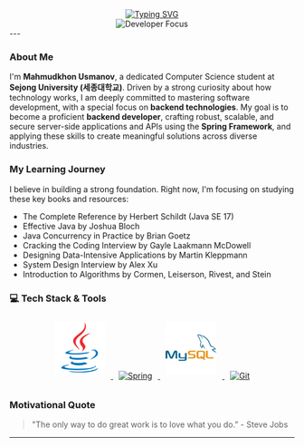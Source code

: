 <div align="center">
  <a href="https://github.com/UsmanovMahmudkhan">
    <img src="https://readme-typing-svg.demolab.com?font=Fira+Code&pause=1000&random=false&width=435&separator=%3C&lines=Welcome+to+Mahmudkhon%27s+GitHub+Profile%3CSystem.out.println(%22Hello+World%22);" alt="Typing SVG" />
  </a>
</div>

<div align="center">
  <img src="https://media.giphy.com/media/xUPGcsP46KhmfF1b6w/giphy.gif" alt="Developer Focus" height="240px" />
</div>
---

###  About Me

I'm **Mahmudkhon Usmanov**, a dedicated Computer Science student at **Sejong University (세종대학교)**. Driven by a strong curiosity about how technology works, I am deeply committed to mastering software development, with a special focus on **backend technologies**. My goal is to become a proficient **backend developer**, crafting robust, scalable, and secure server-side applications and APIs using the **Spring Framework**, and applying these skills to create meaningful solutions across diverse industries.

###  My Learning Journey

I believe in building a strong foundation. Right now, I'm focusing on studying these key books and resources:

* The Complete Reference by Herbert Schildt (Java SE 17)
* Effective Java by Joshua Bloch
* Java Concurrency in Practice by Brian Goetz
* Cracking the Coding Interview by Gayle Laakmann McDowell
* Designing Data-Intensive Applications by Martin Kleppmann
* System Design Interview by Alex Xu
* Introduction to Algorithms by Cormen, Leiserson, Rivest, and Stein

### 💻 Tech Stack & Tools

<div align="center">
    <a href="https://www.java.com" target="_blank" rel="noreferrer">
        <img src="https://raw.githubusercontent.com/devicons/devicon/master/icons/java/java-original.svg" alt="Java" width="90" height="90" style="margin: 10px;" />
    </a>
    <a href="https://spring.io/" target="_blank" rel="noreferrer">
        <img src="https://www.vectorlogo.zone/logos/springio/springio-icon.svg" alt="Spring" width="90" height="90" style="margin: 10px;" />
    </a>
    <a href="https://www.mysql.com/" target="_blank" rel="noreferrer">
        <img src="https://raw.githubusercontent.com/devicons/devicon/master/icons/mysql/mysql-original-wordmark.svg" alt="MySQL" width="90" height="90" style="margin: 10px;" />
    </a>
    <a href="https://git-scm.com/" target="_blank" rel="noreferrer">
        <img src="https://www.vectorlogo.zone/logos/git-scm/git-scm-icon.svg" alt="Git" width="90" height="90" style="margin: 10px;" />
    </a>
</div>


###  Motivational Quote

> "The only way to do great work is to love what you do." - Steve Jobs

---



